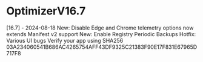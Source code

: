 # OptimizerV16.7

[16.7] - 2024-08-18
New: Disable Edge and Chrome telemetry options now extends Manifest v2 support
New: Enable Registry Periodic Backups
Hotfix: Various UI bugs
Verify your app using SHA256
03A234060541B686AC4265754AFF43DF9325C21383F90E17F831E67965D717F8

